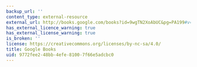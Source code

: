 ```yaml
---
backup_url: ''
content_type: external-resource
external_url: http://books.google.com/books?id=9wgTN2XoAbUC&pg=PA199#v=onepage
has_external_licence_warning: true
has_external_license_warning: true
is_broken: ''
license: https://creativecommons.org/licenses/by-nc-sa/4.0/
title: Google Books
uid: 9772fee2-48bb-4efe-8100-7f66e5adcbc0
---
```

